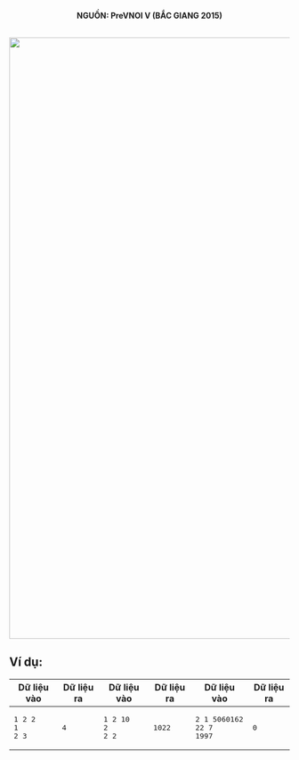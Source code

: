 **<center>NGUỒN: PreVNOI Ⅴ (BẮC GIANG 2015)</center>**
<br>

<img src="/images/problems/1068/gcdlcm.svg" width=1080px>

## Ví dụ:
|          Dữ liệu vào          |  Dữ liệu ra  |           Dữ liệu vào          |    Dữ liệu ra   |               Dữ liệu vào               |  Dữ liệu ra  |
|-------------------------------|--------------|--------------------------------|-----------------|-----------------------------------------|--------------|
|  <pre>1 2 2<br>1<br>2 3</pre> | <pre>4</pre> |  <pre>1 2 10<br>2<br>2 2</pre> | <pre>1022</pre> | <pre>2 1 5060162<br>22 7<br>1997 </pre> | <pre>0</pre> |